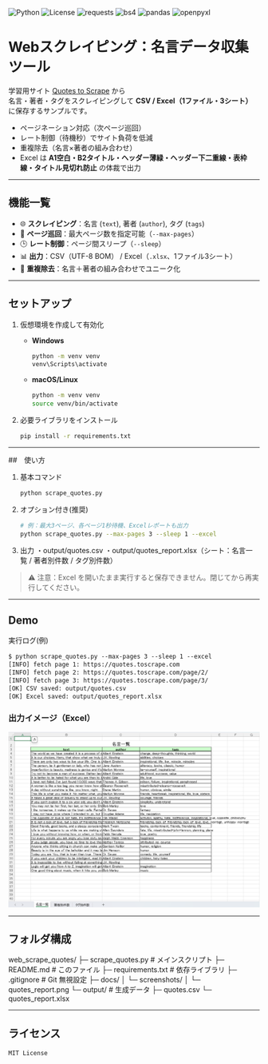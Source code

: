 ![Python](https://img.shields.io/badge/python-3.9+-blue)
![License](https://img.shields.io/badge/license-MIT-green)
![requests](https://img.shields.io/badge/requests-HTTP%20client-informational)
![bs4](https://img.shields.io/badge/BeautifulSoup4-HTML%20parser-informational)
![pandas](https://img.shields.io/badge/pandas-DataFrame-informational)
![openpyxl](https://img.shields.io/badge/openpyxl-Excel%20writer-informational)

# Webスクレイピング：名言データ収集ツール

学習用サイト [Quotes to Scrape](https://quotes.toscrape.com) から  
名言・著者・タグをスクレイピングして **CSV / Excel（1ファイル・3シート）** に保存するサンプルです。

- ページネーション対応（次ページ巡回）
- レート制御（待機秒）でサイト負荷を低減
- 重複除去（名言×著者の組み合わせ）
- Excel は **A1空白・B2タイトル・ヘッダー薄緑・ヘッダー下二重線・表枠線・タイトル見切れ防止** の体裁で出力

---

## 機能一覧

- 🌐 **スクレイピング**：名言 (`text`), 著者 (`author`), タグ (`tags`)
- 📑 **ページ巡回**：最大ページ数を指定可能（`--max-pages`）
- 🕒 **レート制御**：ページ間スリープ（`--sleep`）
- 📊 **出力**：CSV（UTF-8 BOM） / Excel（`.xlsx`、1ファイル3シート）
- 🧹 **重複除去**：名言＋著者の組み合わせでユニーク化

---

## セットアップ

1. 仮想環境を作成して有効化  
   - **Windows**
     ```bash
     python -m venv venv
     venv\Scripts\activate
     ```
   - **macOS/Linux**
     ```bash
     python -m venv venv
     source venv/bin/activate
     ```

2. 必要ライブラリをインストール  
     ```bash
    pip install -r requirements.txt

---

##　使い方

1. 基本コマンド
    ```bash
    python scrape_quotes.py
    ```

2. オプション付き(推奨)
    ```bash
    # 例：最大3ページ、各ページ1秒待機、Excelレポートも出力
    python scrape_quotes.py --max-pages 3 --sleep 1 --excel
    ```

3. 出力
    ・output/quotes.csv
    ・output/quotes_report.xlsx（シート：名言一覧 / 著者別件数 / タグ別件数）
>⚠️ 注意：Excel を開いたまま実行すると保存できません。閉じてから再実行してください。

---

## Demo

実行ログ(例)

    $ python scrape_quotes.py --max-pages 3 --sleep 1 --excel
    [INFO] fetch page 1: https://quotes.toscrape.com
    [INFO] fetch page 2: https://quotes.toscrape.com/page/2/
    [INFO] fetch page 3: https://quotes.toscrape.com/page/3/
    [OK] CSV saved: output/quotes.csv
    [OK] Excel saved: output/quotes_report.xlsx

### 出力イメージ（Excel）
![quotes_report](docs/screenshots/quotes_report.png)

---

## フォルダ構成

web_scrape_quotes/
├─ scrape_quotes.py       # メインスクリプト
├─ README.md              # このファイル
├─ requirements.txt       # 依存ライブラリ
├─ .gitignore             # Git 無視設定
├─ docs/
│   └─ screenshots/
│       └─ quotes_report.png
└─ output/                # 生成データ
   ├─ quotes.csv
   └─ quotes_report.xlsx

---

## ライセンス
    MIT License

